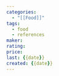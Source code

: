 ```yaml
---
categories:
  - "[[Food]]"
tags:
  - food
  - references
maker: 
rating: 
price: 
last: {{date}}
created: {{date}}
---
```

